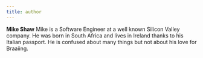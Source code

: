 ```yaml
---
title: author
---
```


**Mike Shaw** Mike is a Software Engineer at a well known Silicon Valley company. He was born in South Africa and lives in Ireland thanks to his Italian passport. He is confused about many things but not about his love for Braaiing. 
